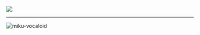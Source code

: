 ![](https://komarev.com/ghpvc/?username=MyDeliverer&label=Profile+Visitors&style=for-the-badge&color=lightgrey)
___
![miku-vocaloid](https://github.com/user-attachments/assets/4ff36c6b-84e7-4b6d-acec-8dd74b650f28)


<!--
**zairren/zairren** is a ✨ _special_ ✨ repository because its `README.md` (this file) appears on your GitHub profile.

Here are some ideas to get you started:

- 🔭 I’m currently working on ...
- 🌱 I’m currently learning ...
- 👯 I’m looking to collaborate on ...
- 🤔 I’m looking for help with ...
- 💬 Ask me about ...
- 📫 How to reach me: ...
- 😄 Pronouns: ...
- ⚡ Fun fact: ...
-->
